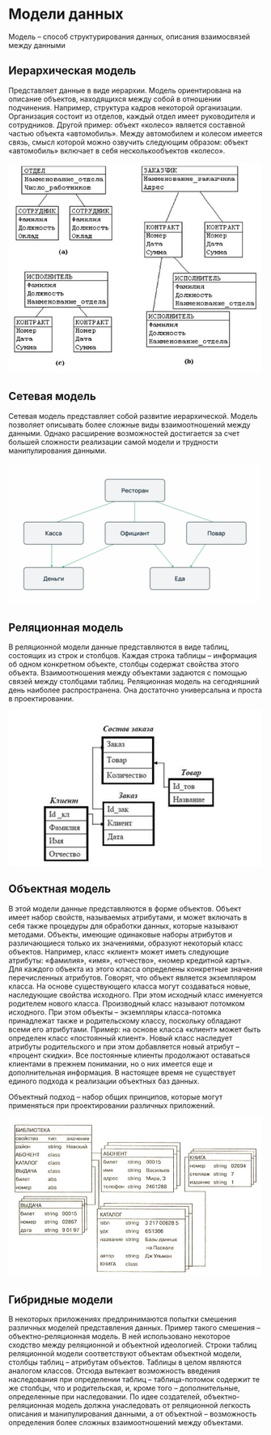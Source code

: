 # Модели данных

Модель – способ структурирования данных, описания взаимосвязей между данными

## Иерархическая модель

Представляет данные в виде иерархии. Модель ориентирована на описание объектов, находящихся между собой в отношении подчинения. Например, структура кадров некоторой организации. Организация состоит из отделов, каждый отдел имеет руководителя и сотрудников. Другой пример: объект «колесо» является составной частью объекта «автомобиль». Между автомобилем и колесом имеется связь, смысл которой можно озвучить следующим образом: объект «автомобиль» включает в себя несколькообъектов «колесо».

<img src="./Resources/tree.png" alt="Иерархическая модель" width="500">

## Сетевая модель

Сетевая модель представляет собой развитие иерархической. Модель позволяет описывать более сложные виды взаимоотношений между данными. Однако расширение возможностей достигается за счет большей сложности реализации самой модели и трудности манипулирования данными.

<img src="./Resources/web.png" alt="Сетевая модель" width="500">

## Реляционная модель

В реляционной модели данные представляются в виде таблиц, состоящих из строк и столбцов. Каждая строка таблицы – информация об одном конкретном объекте, столбцы содержат свойства этого объекта. Взаимоотношения между объектами задаются с помощью связей между столбцами таблиц. Реляционная модель на сегодняшний день наиболее распространена. Она достаточно универсальна и проста в проектировании. 

<img src="./Resources/relational.jpg" alt="Реляционная модель" width="500">

## Объектная модель

В этой модели данные представляются в форме объектов. Объект имеет набор свойств, называемых атрибутами, и может включать в себя также процедуры для обработки данных, которые называют методами. Объекты, имеющие одинаковые наборы атрибутов и различающиеся только их значениями, образуют некоторый класс объектов. Например, класс «клиент» может иметь следующие атрибуты: «фамилия», «имя», «отчество», «номер кредитной карты». Для каждого объекта из этого класса определены конкретные значения перечисленных атрибутов. Говорят, что объект является экземпляром класса. На основе существующего класса могут создаваться новые, наследующие свойства исходного. При этом исходный класс именуется родителем нового класса. Производный класс называют потомком исходного. При этом объекты – экземпляры класса-потомка принадлежат также и родительскому классу, поскольку обладают всеми его атрибутами. Пример: на основе класса «клиент» может быть определен класс «постоянный клиент». Новый класс наследует атрибуты родительского и при этом добавляется новый атрибут – «процент скидки». Все постоянные клиенты продолжают оставаться клиентами в прежнем понимании, но о них имеется еще и дополнительная информация. В настоящее время не существует единого подхода к реализации объектных баз данных. 

Объектный подход – набор общих принципов, которые могут применяться при проектировании различных приложений.

<img src="./Resources/object.jpg" alt="Объектная модель" width="500">

## Гибридные модели

В некоторых приложениях предпринимаются попытки смешения различных моделей представления данных. Пример такого смешения – объектно-реляционная модель. В ней использовано некоторое сходство между реляционной и объектной идеологией. Строки таблиц реляционной модели соответствуют объектам объектной модели, столбцы таблиц – атрибутам объектов. Таблицы в целом являются аналогом классов. Отсюда вытекает возможность введения наследования при определении таблиц – таблица-потомок содержит те же столбцы, что и родительская, и, кроме того – дополнительные, определенные при наследовании. По идее создателей, объектно-реляционная модель должна унаследовать от реляционной легкость описания и манипулирования данными, а от объектной – возможность определения более сложных взаимоотношений между объектами.
